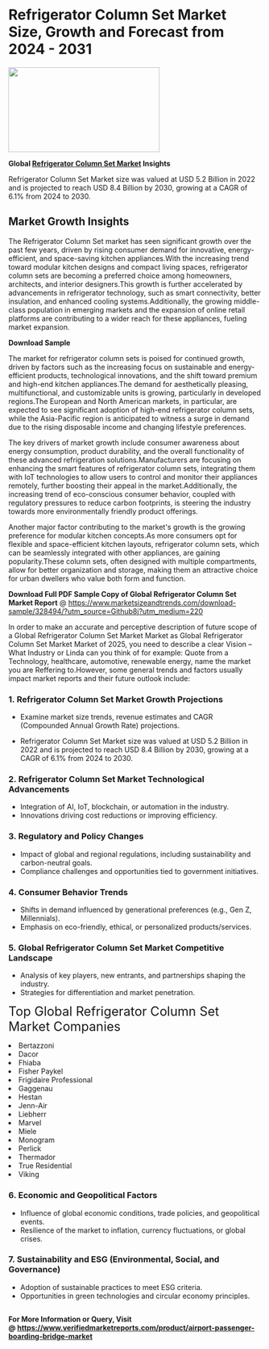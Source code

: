 <H1>Refrigerator Column Set Market Size, Growth and Forecast from 2024 - 2031</H1><img class="aligncenter size-medium wp-image-584254" src="https://thirdeyenews.in/wp-content/uploads/2024/09/Global-Market-Research-300x168.jpeg" alt="" width="300" height="168" /><p><strong>Global&nbsp;<a href="https://www.marketsizeandtrends.com/download-sample/328494/?utm_source=Github8j?utm_medium=220">Refrigerator Column Set Market</a> Insights</strong></p><p>Refrigerator Column Set Market size was valued at USD 5.2 Billion in 2022 and is projected to reach USD 8.4 Billion by 2030, growing at a CAGR of 6.1% from 2024 to 2030.</p><p><h2>Market Growth Insights</h2> <p>The Refrigerator Column Set market has seen significant growth over the past few years, driven by rising consumer demand for innovative, energy-efficient, and space-saving kitchen appliances.With the increasing trend toward modular kitchen designs and compact living spaces, refrigerator column sets are becoming a preferred choice among homeowners, architects, and interior designers.This growth is further accelerated by advancements in refrigerator technology, such as smart connectivity, better insulation, and enhanced cooling systems.Additionally, the growing middle-class population in emerging markets and the expansion of online retail platforms are contributing to a wider reach for these appliances, fueling market expansion.</p> <p><strong>Download Sample</strong></p> <p>The market for refrigerator column sets is poised for continued growth, driven by factors such as the increasing focus on sustainable and energy-efficient products, technological innovations, and the shift toward premium and high-end kitchen appliances.The demand for aesthetically pleasing, multifunctional, and customizable units is growing, particularly in developed regions.The European and North American markets, in particular, are expected to see significant adoption of high-end refrigerator column sets, while the Asia-Pacific region is anticipated to witness a surge in demand due to the rising disposable income and changing lifestyle preferences.</p> <p>The key drivers of market growth include consumer awareness about energy consumption, product durability, and the overall functionality of these advanced refrigeration solutions.Manufacturers are focusing on enhancing the smart features of refrigerator column sets, integrating them with IoT technologies to allow users to control and monitor their appliances remotely, further boosting their appeal in the market.Additionally, the increasing trend of eco-conscious consumer behavior, coupled with regulatory pressures to reduce carbon footprints, is steering the industry towards more environmentally friendly product offerings.</p> <p>Another major factor contributing to the market's growth is the growing preference for modular kitchen concepts.As more consumers opt for flexible and space-efficient kitchen layouts, refrigerator column sets, which can be seamlessly integrated with other appliances, are gaining popularity.These column sets, often designed with multiple compartments, allow for better organization and storage, making them an attractive choice for urban dwellers who value both form and function.</p> <p><span class=""><strong>Download Full PDF Sample Copy of Global Refrigerator Column Set Market Report</strong> @ <a href="https://www.marketsizeandtrends.com/download-sample/328494/?utm_source=Github8j?utm_medium=220" target="_blank">https://www.marketsizeandtrends.com/download-sample/328494/?utm_source=Github8j?utm_medium=220</a></span></p><p>In order to make an accurate and perceptive description of future scope of a Global&nbsp;Refrigerator Column Set Market Market as Global&nbsp;Refrigerator Column Set Market Market of 2025, you need to describe a clear Vision &ndash; What Industry or Linda can you think of for example: Quote from a Technology, healthcare, automotive, renewable energy, name the market you are Reffering to.However, some general trends and factors usually impact market reports and their future outlook include:</p><h3>1.&nbsp;<strong>Refrigerator Column Set Market Growth Projections</strong></h3><ul><li>Examine market size trends, revenue estimates and CAGR (Compounded Annual Growth Rate) projections.</li><li><p>Refrigerator Column Set Market size was valued at USD 5.2 Billion in 2022 and is projected to reach USD 8.4 Billion by 2030, growing at a CAGR of 6.1% from 2024 to 2030.</p></li></ul><h3>2.&nbsp;<strong>Refrigerator Column Set Market Technological Advancements</strong></h3><ul><li>Integration of AI, IoT, blockchain, or automation in the industry.</li><li>Innovations driving cost reductions or improving efficiency.</li></ul><h3>3.&nbsp;<strong>Regulatory and Policy Changes</strong></h3><ul><li>Impact of global and regional regulations, including sustainability and carbon-neutral goals.</li><li>Compliance challenges and opportunities tied to government initiatives.</li></ul><h3>4.&nbsp;<strong>Consumer Behavior Trends</strong></h3><ul><li>Shifts in demand influenced by generational preferences (e.g., Gen Z, Millennials).</li><li>Emphasis on eco-friendly, ethical, or personalized products/services.</li></ul><h3>5.&nbsp;<strong>Global Refrigerator Column Set Market Competitive Landscape</strong></h3><ul><li>Analysis of key players, new entrants, and partnerships shaping the industry.</li><li>Strategies for differentiation and market penetration.</li></ul><p data-pm-slice="1 1 []"><span style="color: inherit; font-family: inherit; font-size: 25px;">Top Global Refrigerator Column Set Market Companies</span></p><div class="" data-test-id=""><p><li>Bertazzoni</li><li> Dacor</li><li> Fhiaba</li><li> Fisher Paykel</li><li> Frigidaire Professional</li><li> Gaggenau</li><li> Hestan</li><li> Jenn-Air</li><li> Liebherr</li><li> Marvel</li><li> Miele</li><li> Monogram</li><li> Perlick</li><li> Thermador</li><li> True Residential</li><li> Viking</li></p></div><h3>6.&nbsp;<strong>Economic and Geopolitical Factors</strong></h3><ul><li>Influence of global economic conditions, trade policies, and geopolitical events.</li><li>Resilience of the market to inflation, currency fluctuations, or global crises.</li></ul><h3>7.&nbsp;<strong>Sustainability and ESG (Environmental, Social, and Governance)</strong></h3><ul><li>Adoption of sustainable practices to meet ESG criteria.</li><li>Opportunities in green technologies and circular economy principles.</li></ul><h2><strong style="font-size: 14px;">For More Information or Query, Visit @&nbsp;</strong><a style="background-color: #ffffff; font-size: 14px;" href="https://www.marketsizeandtrends.com/report/refrigerator-column-set-market/" target="_blank">https://www.verifiedmarketreports.com/product/airport-passenger-boarding-bridge-market</a></h2>